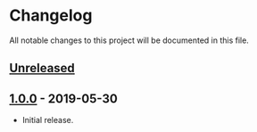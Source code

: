 # Changelog

All notable changes to this project will be documented in this file.

## [Unreleased]

<!--
"### Added" for new features.
"### Changed" for changes in existing functionality.
"### Deprecated" for soon-to-be removed features.
"### Removed" for now removed features.
"### Fixed" for any bug fixes.
"### Security" in case of vulnerabilities.
-->

## [1.0.0] - 2019-05-30

- Initial release.

[Unreleased]: https://github.com/digipolisantwerp/location-picker_widget_ng1/compare/v1.0.0...HEAD
[1.0.0]: https://github.com/digipolisantwerp/location-picker_widget_ng1/compare/v0.0.1...v1.0.0
